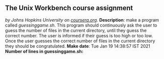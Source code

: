 ## The Unix Workbench course assignment
*by Johns Hopkins University on [coursera.org](https://www.coursera.org/).*
**Description**: make a program called *guessinggame.sh*. This program should continuously ask the user to guess the number of files in the current directory, until they guess the correct number. The user is informed if their guess is too high or too low. Once the user guesses the correct number of files in the current directory they should be congratulated.
**Make date**: Tue Jan 19 14:38:57 IST 2021
**Number of lines in guessinggame.sh:** 
